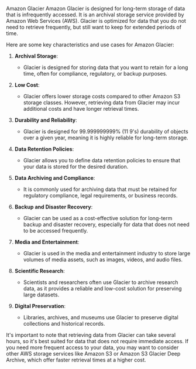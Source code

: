 Amazon Glacier 
Amazon Glacier is designed for long-term storage of data that is infrequently accessed. It is an archival storage service provided by Amazon Web Services (AWS). Glacier is optimized for data that you do not need to retrieve frequently, but still want to keep for extended periods of time.

Here are some key characteristics and use cases for Amazon Glacier:

1. **Archival Storage**:
   - Glacier is designed for storing data that you want to retain for a long time, often for compliance, regulatory, or backup purposes.

2. **Low Cost**:
   - Glacier offers lower storage costs compared to other Amazon S3 storage classes. However, retrieving data from Glacier may incur additional costs and have longer retrieval times.

3. **Durability and Reliability**:
   - Glacier is designed for 99.999999999% (11 9's) durability of objects over a given year, meaning it is highly reliable for long-term storage.

4. **Data Retention Policies**:
   - Glacier allows you to define data retention policies to ensure that your data is stored for the desired duration.

5. **Data Archiving and Compliance**:
   - It is commonly used for archiving data that must be retained for regulatory compliance, legal requirements, or business records.

6. **Backup and Disaster Recovery**:
   - Glacier can be used as a cost-effective solution for long-term backup and disaster recovery, especially for data that does not need to be accessed frequently.

7. **Media and Entertainment**:
   - Glacier is used in the media and entertainment industry to store large volumes of media assets, such as images, videos, and audio files.

8. **Scientific Research**:
   - Scientists and researchers often use Glacier to archive research data, as it provides a reliable and low-cost solution for preserving large datasets.

9. **Digital Preservation**:
   - Libraries, archives, and museums use Glacier to preserve digital collections and historical records.

It's important to note that retrieving data from Glacier can take several hours, so it's best suited for data that does not require immediate access. If you need more frequent access to your data, you may want to consider other AWS storage services like Amazon S3 or Amazon S3 Glacier Deep Archive, which offer faster retrieval times at a higher cost.